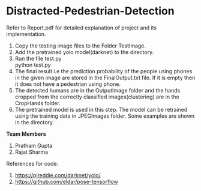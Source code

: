 # Distracted-Pedestrian-Detection

Refer to Report.pdf for detailed explanation of project and its implementation.

1. Copy the testing image files to the Folder TestImage.
2. Add the pretrained yolo model(darknet) to the directory.
3. Run the file test.py<br>
	python test.py<br>
4. The final result i.e the prediction probability of the people using phones in the given image are stored in the FinalOutput.txt file. If it is empty then it does not have a pedestrian using phone.
5. The detected humans are in the OutputImage folder and the hands cropped from the correctly classified images(clustering) are in the CropHands folder.
6. The pretrained model is used in this step. The model can be retrained using the training data in JPEGImages folder. Some examples are shown in the directory. 

<b>Team Members</b>
1. Pratham Gupta
2. Rajat Sharma

References for code:
1. https://pjreddie.com/darknet/yolo/
2. https://github.com/eldar/pose-tensorflow
